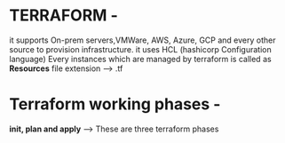 
# TERRAFORM -
it supports On-prem servers,VMWare, AWS, Azure, GCP and every other source to provision infrastructure.
it uses HCL (hashicorp Configuration language)
Every instances which are managed by terraform is called as **Resources**
file extension --> .tf

# Terraform working phases -
**init, plan and apply** --> These are three terraform phases
